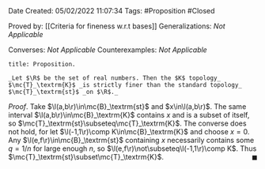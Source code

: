<br />
<br />

Date Created: 05/02/2022 11:07:34
Tags: #Proposition #Closed 

Proved by: [[Criteria for fineness w.r.t bases]]
Generalizations: _Not Applicable_

Converses: _Not Applicable_
Counterexamples: _Not Applicable_

``` ad-Proposition
title: Proposition.

_Let $\R$ be the set of real numbers. Then the $K$ topology_ $\mc{T}_\textrm{K}$ _is strictly finer than the standard topology_ $\mc{T}_\textrm{st}$ _on $\R$._

```

_Proof_. Take $\l(a,b\r)\in\mc{B}_\textrm{st}$ and $x\in\l(a,b\r)$. The same interval $\l(a,b\r)\in\mc{B}_\textrm{K}$ contains $x$ and is a subset of itself, so $\mc{T}_\textrm{st}\subseteq\mc{T}_\textrm{K}$. The converse does not hold, for let $\l(-1,1\r)\comp K\in\mc{B}_\textrm{K}$ and choose $x=0$. Any $\l(e,f\r)\in\mc{B}_\textrm{st}$ containing $x$ necessarily contains some $q=1/n$ for large enough $n$, so $\l(e,f\r)\not\subseteq\l(-1,1\r)\comp K$. Thus $\mc{T}_\textrm{st}\subset\mc{T}_\textrm{K}$.<span style="float:right;">$\blacksquare$</span>
